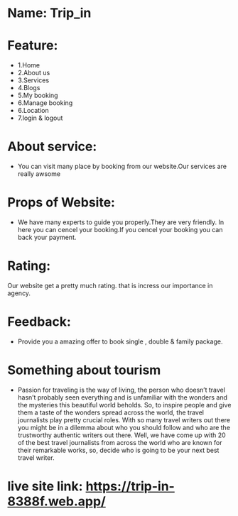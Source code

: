 # Name: Trip_in
# Feature:
* 1.Home
* 2.About us
* 3.Services
* 4.Blogs
* 5.My booking
* 6.Manage booking
* 6.Location
* 7.login & logout

# About service:
* You can visit many place by booking from our website.Our services are really awsome

# Props of Website:
* We have many experts to guide you properly.They are very friendly. In here you can cencel your booking.If you cencel your booking you can back your payment.

# Rating:
Our website get a pretty much rating. that is incress our importance in agency.

# Feedback:
* Provide you a amazing offer to book single , double & family package.

# Something about tourism
* Passion for traveling is the way of living, the person who doesn’t travel hasn’t probably seen everything and is unfamiliar with the wonders and the mysteries this beautiful world beholds. So, to inspire people and give them a taste of the wonders spread across the world, the travel journalists play pretty crucial roles. With so many travel writers out there you might be in a dilemma about who you should follow and who are the trustworthy authentic writers out there. Well, we have come up with 20 of the best travel journalists from across the world who are known for their remarkable works, so, decide who is going to be your next best travel writer.


# live site link: https://trip-in-8388f.web.app/
